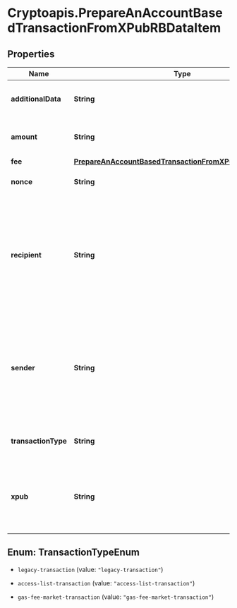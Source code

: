 # Cryptoapis.PrepareAnAccountBasedTransactionFromXPubRBDataItem

## Properties

Name | Type | Description | Notes
------------ | ------------- | ------------- | -------------
**additionalData** | **String** | Representation of the additional data. | 
**amount** | **String** | Representation of the amount of the transaction | 
**fee** | [**PrepareAnAccountBasedTransactionFromXPubRBDataItemFee**](PrepareAnAccountBasedTransactionFromXPubRBDataItemFee.md) |  | 
**nonce** | **String** | Representation of the nonce value | [optional] 
**recipient** | **String** | Represents a list of recipient addresses with the respective amounts. In account-based protocols like Ethereum there is only one address in this list. | 
**sender** | **String** | Represents a  sender address with the respective amount. In account-based protocols like Ethereum there is only one address in this list. | 
**transactionType** | **String** | Representation of the transaction type | 
**xpub** | **String** | Defines the account extended publicly known key which is used to derive all child public keys. | 



## Enum: TransactionTypeEnum


* `legacy-transaction` (value: `"legacy-transaction"`)

* `access-list-transaction` (value: `"access-list-transaction"`)

* `gas-fee-market-transaction` (value: `"gas-fee-market-transaction"`)




